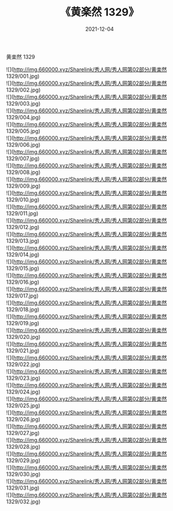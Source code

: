 ﻿---
layout: post
title:  《黄楽然 1329》
date:   2021-12-04
img: http://img.660000.xyz/Sharelink/秀人网/秀人网第02部分/黄楽然 1329/000.jpg
categories: [美女, 清纯, 唯美]
---

黄楽然 1329

  ![](http://img.660000.xyz/Sharelink/秀人网/秀人网第02部分/黄楽然 1329/001.jpg) <br> ![](http://img.660000.xyz/Sharelink/秀人网/秀人网第02部分/黄楽然 1329/002.jpg) <br> ![](http://img.660000.xyz/Sharelink/秀人网/秀人网第02部分/黄楽然 1329/003.jpg) <br> ![](http://img.660000.xyz/Sharelink/秀人网/秀人网第02部分/黄楽然 1329/004.jpg) <br> ![](http://img.660000.xyz/Sharelink/秀人网/秀人网第02部分/黄楽然 1329/005.jpg) <br> ![](http://img.660000.xyz/Sharelink/秀人网/秀人网第02部分/黄楽然 1329/006.jpg) <br> ![](http://img.660000.xyz/Sharelink/秀人网/秀人网第02部分/黄楽然 1329/007.jpg) <br> ![](http://img.660000.xyz/Sharelink/秀人网/秀人网第02部分/黄楽然 1329/008.jpg) <br> ![](http://img.660000.xyz/Sharelink/秀人网/秀人网第02部分/黄楽然 1329/009.jpg) <br> ![](http://img.660000.xyz/Sharelink/秀人网/秀人网第02部分/黄楽然 1329/010.jpg) <br> ![](http://img.660000.xyz/Sharelink/秀人网/秀人网第02部分/黄楽然 1329/011.jpg) <br> ![](http://img.660000.xyz/Sharelink/秀人网/秀人网第02部分/黄楽然 1329/012.jpg) <br> ![](http://img.660000.xyz/Sharelink/秀人网/秀人网第02部分/黄楽然 1329/013.jpg) <br> ![](http://img.660000.xyz/Sharelink/秀人网/秀人网第02部分/黄楽然 1329/014.jpg) <br> ![](http://img.660000.xyz/Sharelink/秀人网/秀人网第02部分/黄楽然 1329/015.jpg) <br> ![](http://img.660000.xyz/Sharelink/秀人网/秀人网第02部分/黄楽然 1329/016.jpg) <br> ![](http://img.660000.xyz/Sharelink/秀人网/秀人网第02部分/黄楽然 1329/017.jpg) <br> ![](http://img.660000.xyz/Sharelink/秀人网/秀人网第02部分/黄楽然 1329/018.jpg) <br> ![](http://img.660000.xyz/Sharelink/秀人网/秀人网第02部分/黄楽然 1329/019.jpg) <br> ![](http://img.660000.xyz/Sharelink/秀人网/秀人网第02部分/黄楽然 1329/020.jpg) <br> ![](http://img.660000.xyz/Sharelink/秀人网/秀人网第02部分/黄楽然 1329/021.jpg) <br> ![](http://img.660000.xyz/Sharelink/秀人网/秀人网第02部分/黄楽然 1329/022.jpg) <br> ![](http://img.660000.xyz/Sharelink/秀人网/秀人网第02部分/黄楽然 1329/023.jpg) <br> ![](http://img.660000.xyz/Sharelink/秀人网/秀人网第02部分/黄楽然 1329/024.jpg) <br> ![](http://img.660000.xyz/Sharelink/秀人网/秀人网第02部分/黄楽然 1329/025.jpg) <br> ![](http://img.660000.xyz/Sharelink/秀人网/秀人网第02部分/黄楽然 1329/026.jpg) <br> ![](http://img.660000.xyz/Sharelink/秀人网/秀人网第02部分/黄楽然 1329/027.jpg) <br> ![](http://img.660000.xyz/Sharelink/秀人网/秀人网第02部分/黄楽然 1329/028.jpg) <br> ![](http://img.660000.xyz/Sharelink/秀人网/秀人网第02部分/黄楽然 1329/029.jpg) <br> ![](http://img.660000.xyz/Sharelink/秀人网/秀人网第02部分/黄楽然 1329/030.jpg) <br> ![](http://img.660000.xyz/Sharelink/秀人网/秀人网第02部分/黄楽然 1329/031.jpg) <br> ![](http://img.660000.xyz/Sharelink/秀人网/秀人网第02部分/黄楽然 1329/032.jpg) <br>
